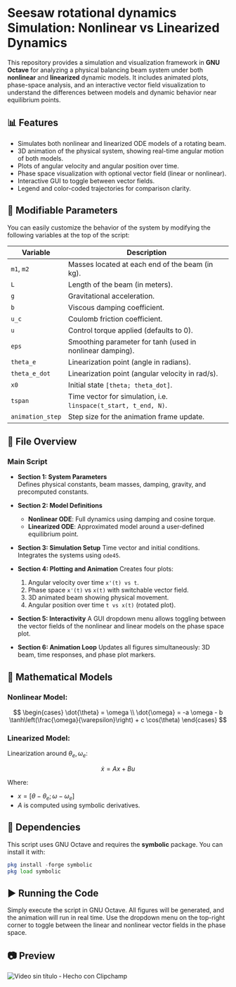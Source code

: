 
# Seesaw rotational dynamics Simulation: Nonlinear vs Linearized Dynamics

This repository provides a simulation and visualization framework in **GNU Octave** for analyzing a physical balancing beam system under both **nonlinear** and **linearized** dynamic models. It includes animated plots, phase-space analysis, and an interactive vector field visualization to understand the differences between models and dynamic behavior near equilibrium points.

## 📊 Features

- Simulates both nonlinear and linearized ODE models of a rotating beam.
- 3D animation of the physical system, showing real-time angular motion of both models.
- Plots of angular velocity and angular position over time.
- Phase space visualization with optional vector field (linear or nonlinear).
- Interactive GUI to toggle between vector fields.
- Legend and color-coded trajectories for comparison clarity.

## 🔧 Modifiable Parameters

You can easily customize the behavior of the system by modifying the following variables at the top of the script:

| Variable        | Description |
|----------------|-------------|
| `m1`, `m2`      | Masses located at each end of the beam (in kg). |
| `L`             | Length of the beam (in meters). |
| `g`             | Gravitational acceleration. |
| `b`             | Viscous damping coefficient. |
| `u_c`           | Coulomb friction coefficient. |
| `u`             | Control torque applied (defaults to 0). |
| `eps`           | Smoothing parameter for tanh (used in nonlinear damping). |
| `theta_e`       | Linearization point (angle in radians). |
| `theta_e_dot`   | Linearization point (angular velocity in rad/s). |
| `x0`            | Initial state `[theta; theta_dot]`. |
| `tspan`         | Time vector for simulation, i.e. `linspace(t_start, t_end, N)`. |
| `animation_step`| Step size for the animation frame update. |

## 📁 File Overview

### Main Script

- **Section 1: System Parameters**  
  Defines physical constants, beam masses, damping, gravity, and precomputed constants.

- **Section 2: Model Definitions**
  - **Nonlinear ODE**: Full dynamics using damping and cosine torque.
  - **Linearized ODE**: Approximated model around a user-defined equilibrium point.

- **Section 3: Simulation Setup**
  Time vector and initial conditions. Integrates the systems using `ode45`.

- **Section 4: Plotting and Animation**
  Creates four plots:
  1. Angular velocity over time `x'(t) vs t`.
  2. Phase space `x'(t)` vs `x(t)` with switchable vector field.
  3. 3D animated beam showing physical movement.
  4. Angular position over time `t vs x(t)` (rotated plot).

- **Section 5: Interactivity**
  A GUI dropdown menu allows toggling between the vector fields of the nonlinear and linear models on the phase space plot.

- **Section 6: Animation Loop**
  Updates all figures simultaneously: 3D beam, time responses, and phase plot markers.

## 🧠 Mathematical Models

### Nonlinear Model:
$$
\begin{cases}
\dot{\theta} = \omega \\
\dot{\omega} = -a \omega - b \tanh\left(\frac{\omega}{\varepsilon}\right) + c \cos(\theta)
\end{cases}
$$

### Linearized Model:
Linearization around $\theta_e, \omega_e$:

$$
\dot{x} = A x + B u
$$

Where:
- $x = [\theta - \theta_e; \omega - \omega_e]$
- $A$ is computed using symbolic derivatives.

## 📌 Dependencies

This script uses GNU Octave and requires the **symbolic** package. You can install it with:
```octave
pkg install -forge symbolic
pkg load symbolic
```

## ▶️ Running the Code

Simply execute the script in GNU Octave. All figures will be generated, and the animation will run in real time. Use the dropdown menu on the top-right corner to toggle between the linear and nonlinear vector fields in the phase space.

## 📷 Preview

![Video sin título ‐ Hecho con Clipchamp](https://github.com/user-attachments/assets/811c2d90-b17a-48ca-a146-57a990ce703f)


